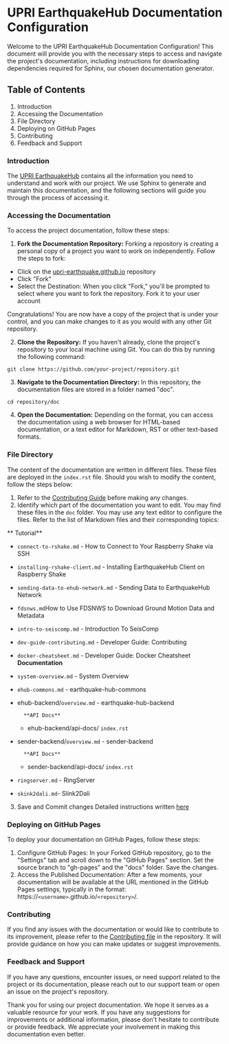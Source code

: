 UPRI EarthquakeHub Documentation Configuration
==================================

Welcome to the UPRI EarthquakeHub Documentation Configuration! This document will provide you with the necessary steps to access and navigate the project's documentation, including instructions for downloading dependencies required for Sphinx, our chosen documentation generator.


## Table of Contents

1. Introduction
2. Accessing the Documentation
3. File Directory
4. Deploying on GitHub Pages
5. Contributing
6. Feedback and Support


### Introduction

The [UPRI EarthquakeHub](https://upri-earthquake.github.io/) contains all the information you need to understand and work with our project. We use Sphinx to generate and maintain this documentation, and the following sections will guide you through the process of accessing it.

### Accessing the Documentation
To access the project documentation, follow these steps:

1. **Fork the Documentation Repository:** Forking a repository is creating a personal copy of a project you want to work on independently. Follow the steps to fork:

- Click on the [upri-earthquake.github.io](https://github.com/UPRI-earthquake/upri-earthquake.github.io) repository
- Click "Fork"
- Select the Destination: When you click "Fork," you'll be prompted to select where you want to fork the repository. Fork it to your user account

Congratulations! You are now have a copy of the project that is under your control, and you can make changes to it as you would with any other Git repository.

2. **Clone the Repository:** If you haven't already, clone the project's repository to your local machine using Git. You can do this by running the following command:

```
git clone https://github.com/your-project/repository.git
```

3. **Navigate to the Documentation Directory:** In this repository, the documentation files are stored in a folder named "doc".

```
cd repository/doc
````

4. **Open the Documentation:** Depending on the format, you can access the documentation using a web browser for HTML-based documentation, or a text editor for Markdown, RST or other text-based formats.

### File Directory
The content of the documentation are written in different files. These files are deployed in the ```index.rst``` file. Should you wish to modify the content, follow the steps below:
1. Refer to the [Contributing Guide]() before making any changes.
2.  Identify which part of the documentation you want to edit. You may find these files in the ```doc``` folder. You may use any text editor to configure the files. Refer to the list of Markdown files and their corresponding topics:

** Tutorial**
- ```connect-to-rshake.md``` - How to Connect to Your Raspberry Shake via SSH
- ```installing-rshake-client.md``` - Installing EarthquakeHub Client on Raspberry Shake
- ```sending-data-to-ehub-network.md``` - Sending Data to EarthquakeHub Network
- ```fdsnws.md```How to Use FDSNWS to Download Ground Motion Data and Metadata
- ```intro-to-seiscomp.md``` - Introduction To SeisComp
- ```dev-guide-contributing.md``` - Developer Guide: Contributing
- ```docker-cheatsheet.md``` - Developer Guide: Docker Cheatsheet
**Documentation**

- ```system-overview.md``` - System Overview
- ```ehub-commons.md``` - earthquake-hub-commons
- ehub-backend/```overview.md``` -  earthquake-hub-backend

        **API Docs**
    - ehub-backend/api-docs/ ```index.rst```
- sender-backend/```overview.md``` - sender-backend


        **API Docs**
    - sender-backend/api-docs/ ```index.rst```
- ```ringserver.md``` - RingServer
- ```skink2dali.md```- Slink2Dali

3. Save and Commit changes
Detailed instructions written [here](https://alyssapatricia.github.io/ui/dev-guide-contributing.html)


### Deploying on GitHub Pages
To deploy your documentation on GitHub Pages, follow these steps:

1. Configure GitHub Pages: In your Forked GitHub repository, go to the "Settings" tab and scroll down to the "GitHub Pages" section. Set the source branch to "gh-pages" and the "docs" folder. Save the changes.
2. Access the Published Documentation: After a few moments, your documentation will be available at the URL mentioned in the GitHub Pages settings, typically in the format: https://```<username>```.github.io/```<repository>```/.


### Contributing
If you find any issues with the documentation or would like to contribute to its improvement, please refer to the [Contributing file](https://alyssapatricia.github.io/ui/dev-guide-contributing.html) in the repository.
It will provide guidance on how you can make updates or suggest improvements.


### Feedback and Support
If you have any questions, encounter issues, or need support related to the project or its documentation, please reach out to our support team or open an issue on the project's repository.

Thank you for using our project documentation. We hope it serves as a valuable resource for your work. If you have any suggestions for improvements or additional information, please don't hesitate to contribute or provide feedback. We appreciate your involvement in making this documentation even better.

